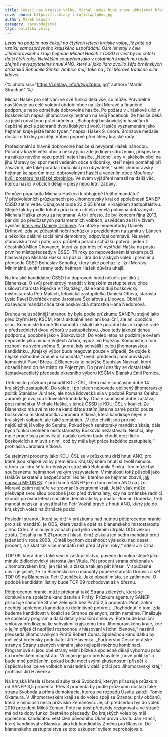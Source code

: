 ```yaml
---
title: Čekají nás krajské volby. Michal Hašek bude znovu obhajovat křeslo hejtmana
cover-photo: https://i.ohlasy.info/i/twp2p6m.jpg
author: Marek Osouch
category: zpravodajství
tags: politika volby
---
```


*Letos na podzim nás čekají po čtyřech letech krajské volby, již páté od vzniku samosprávného krajského uspořádání. Osm let stojí v čele Jihomoravského kraje hejtman Michal Hašek z ČSSD a vést by ho chtěl i další čtyři roky. Největším soupeřem jako v ostatních krajích mu bude zřejmě nevyzpytatelné hnutí ANO, které si jako lídra zvolilo šéfa brněnských strážníků Bohumila Šimka. Ambice mají také na jižní Moravě tradičně silní lidovci.*

{% photo src="https://i.ohlasy.info/i/twp2p6m.jpg" author="Martin Strachoň" %}

Michal Hašek pro setrvání ve své funkci dělá vše, co může. Pravidelně navštěvuje po celé volební období obce na jižní Moravě a finančně podporuje nebo odměňuje dobrovolné hasiče. Po požáru v Jiráskově ulici v Boskovicích napsal jihomoravský hejtman na svůj Facebook, že hasiče čeká za jejich odvážnou práci odměna. „Blahopřeji boskovickým hasičům k úspěšné akci a záchraně dvou lidských životů. Hasiče vyznamenám jako hejtman kraje ještě tento týden,“ napsal Hašek 9. února. Bronzové medaile dostali o tři dny později. Vůbec poprvé před členy krajské rady.

Profesionální a hlavně dobrovolné hasiče si nevybral Hašek náhodou. Působí v každé větší obci a někdy jsou zde jediným sdružením, příspěvkem na nákup nového vozu potěší nejen hasiče. „Nechci, aby v jakékoliv obci na jihu Moravy byl spor mezi vedením obce a dobráky, kteří nejen pomáhají při zásazích, ale také pořádají řadu akcí pro obyvatele,“ sdělil jihomoravský hejtman [ke sporům mezi dobrovolnými hasiči a vedením obce Mouřínov kvůli prostoru hasičské zbrojnice](http://brno.idnes.cz/starosta-mourinova-chce-vystehovat-hasice-f27-/brno-zpravy.aspx?c=A160205_2223610_brno-zpravy_zde). Ve svém vyjádření narazil na další věc, kterou hasiči v obcích dělají – plesy nebo letní zábavy. 

Pomůže popularita Michalu Haškovi k obhajobě třetího mandátu? V předvolebních průzkumech pro Jihomoravský kraj od společnosti SANEP ČSSD zatím vede. Obhajovat bude 23 z 65 křesel v krajském zastupitelstvu. Stejně tak by podle tohoto průzkumu chtěla necelá polovina dotázaných Michala Haška znovu za hejtmana. A to i přesto, že byl koncem října 2013, pár dní po předčasných parlamentních volbách, usvědčen ze lži v živém vysílání [Interview Daniely Drtinové](http://www.ceskatelevize.cz/porady/10095426857-interview-ct24/213411058041029). Na otázky moderátorky Daniely Drtinové, zda se zúčastnil noční schůzky s prezidentem na zámku v Lánech s několika dalšími sociálními demokraty, odpovídal odmítavě. Na svém stanovisku trval i poté, co v průběhu pořadu schůzku potvrdil jeden z účastníků Milan Chovanec, který za pár měsíců vystřídal Haška na postu prvního místopředsedy v ČSSD. Tři roky po  nepovedeném lánském puči hlasoval pro Michala Haška na pozici lídra do krajských voleb i  premiér a předseda ČSSD Bohuslav Sobotka, který také pochází z jižní Moravy. Minimálně uvnitř strany tedy hejtman Hašek důvěru uhájil.

Na krajské kandidátce ČSSD ho doprovodí hned několik politiků z Blanenska. O svůj premiérový mandát v krajském zastupitelstvu chce usilovat starosta Ráječka Vít Rajtšlégr, dále kandidují boskovický místostarosta Petr Malach, letovická zastupitelka Daniela Ottová, starosta Lysic Pavel Dvořáček nebo Jaroslava Školařová z Lipovce. Obhájit dosavadní mandát chce také boskovická starostka Hana Nedomová.

Druhou nejúspěšnější stranou by byla podle průzkumu SANEPu stejně jako před čtyřmi lety KSČM, která aktuálně není ani koaliční, ale ani opoziční silou. Komunisté kromě 16 mandátů získali také poradní hlas v krajské radě a předsednictví dvou výborů v zastupitelstvu. Jsou tedy jakousi tichou podporou, podobně jako v Boskovicích. Do voleb letos na podzim je ovšem nepovede jako minule Vojtěch Adam, nýbrž Ivo Pojezný. Komunisté o tom rozhodli na svém sněmu 6. února, kdy schválili i celou jihomoravskou kandidátku. „Krajský výbor bude reagovat pouze v případě, že dojde k nějaké rozhodné změně u kandidáta,“ uvedl předseda jihomoravských komunistů Pavel Březa. Z Blanenska je nejvýše Stanislav Navrkal, který obsadil hned druhé místo za Pojezným. Do první desítky se dostal také šestadvacetiletý předseda okresního výboru KSČM v Blansku Emil Pernica.

Třetí místo průzkum přisoudil KDU-ČSL, která má v současné době 14 krajských zastupitelů. Do voleb ji po letech nepovede oblíbený jihomoravský politik Stanislav Juránek, ale nová lidovecká síla v podobě Romana Celého. Juránek je dvojkou lidovecké kandidátky. Oba v současné době zastávají post náměstka Michala Haška, s jehož ČSSD je KDU-ČSL v koalici. Za Blanensko má své místo na kandidátce zatím jisté na osmé pozici pouze boskovická místostarostka Jaromíra Vítková, která kandiduje nejen v krajských volbách, ale také senátních. „V této chvíli jsou pro mě nejdůležitější volby do Senátu. Pokud bych senátorský mandát získala, dále bych funkci uvolněné místostarostky Boskovic nezastávala. Nechci, aby moje práce byla polovičatá, nadále ovšem budu chodit mezi lidi v Boskovicích a mluvit s nimi, což by měla být práce každého zastupitele,“ prohlásila Jaromíra Vítková.

Se stejnými procenty jako KDU-ČSL se v průzkumu drží hnutí ANO, pro které jsou krajské volby premiérou. Krajský sněm hnutí si zvolil minulou středu za lídra šéfa brněnských strážníků Bohumila Šimka. Ten může být současnému hejtmanovi velkým vyzyvatelem. V minulosti totiž působil jako Haškův sekretář a bezpečnostní ředitel, kterého se hejtman zbavil, [jak napsala MF DNES](http://brno.idnes.cz/bohumil-spacek-kandidat-ano-do-voleb-db5-/brno-zpravy.aspx?c=A160130_2222265_brno-zpravy_tr). Z průzkumů SANEP je na tom ovšem ANO na jižní Moravě zatím nejhůře ve srovnání s ostatními kraji. Ještě však může překvapit svou silou podobně jako před dvěma lety, kdy na brněnské radnici skončil po osmi letech sociálně demokratický primátor Roman Onderka, třetí mandát nezískal a vystřídal ho Petr Vokřál právě z hnutí ANO, který jde do krajských voleb na čtrnácté pozici.

Poslední stranou, která se drží v průzkumu nad nutnou pětiprocentní hranicí pro zisk mandátů, je ODS, která vsadila opět na blanenského místostarostu Jiřího Crhu. V minulých volbách pod jeho vedením utrpěla ODS velkou ztrátu. Dosáhla na 9,21 procent hlasů, čímž získala jen sedm mandátů proti jedenácti v roce 2008. „Chtěli bychom dosáhnout výsledku nad deset procent, a získat tak více mandátů než před čtyřmi roky,“ sdělil Jiří Crha. 

TOP 09, která dnes také sedí v zastupitelstvu, povede do voleb stejně jako minule židlochovický starosta Jan Vitula. Pět procent strana překonala v Jihomoravském kraji jen těsně, a získala tak jen pět křesel. V současné chvíli je jasné, že za Blanensko se o mandáty popere starosta Drnovic a šéf TOP 09 na Blanensku Petr Ducháček. Jaké obsadí místo, se zatím neví. O podobě kandidátní listiny bude TOP 09 rozhodovat až v březnu.

Pětiprocentní hranici může překonat také Strana zelených, která se domluvila na společné kandidatuře s Piráty. Průzkum agentury SANEP přisuzuje samotné Straně zelených bez Pirátů 2,5 procenta. Piráti zatím nechtějí společnou kandidaturu definitivně potvrdit. „Rozhodnutí o tom, zda budeme kandidovat v koalici se Stranou zelených, zatím nemáme. Finalizuje se společný program a další detaily koaliční smlouvy. Poté bude koaliční smlouva předložena ke schválení krajskému fóru Jihomoravského kraje, kde o jejím přijetí či nepřijetí rozhodnou v hlasování všichni členové,“ nastínil předseda jihomoravských Pirátů Róbert Čuma. Společnou kandidátku by měl vést brněnský podnikatel Jiří Hlavenka. „Partnerství České pirátské strany a Strany zelených vnímám jako nejlepší možnou kombinaci. Programově si jsou obě strany velmi blízké a společně dělají výbornou práci na brněnském magistrátu. Vnímám je jako představitele „nové politiky“ a bude mně potěšením, pokud budu moci svými zkušenostmi přispět k úspěchu koalice ve volbách a následně v další práci pro Jihomoravský kraj,“ prohlásil Jiří Hlavenka.

Na krajská křesla si brousí zuby také Svobodní, kterým přisuzuje průzkum od SANEP 3,5 procenta. Přes 3 procenta by podle průzkumu dostala také strana Svoboda a přímá demokracie, kterou po rozpadu Úsvitu založil Tomio Okamura. V Jihomoravském kraji se do voleb spojí se Stranou práv občanů, která v minulosti nesla přízvisko Zemanovci. Jejich předsedou byl do voleb 2010 prezident Miloš Zeman. Poté na post předsedy rezignoval a ve straně má od té doby funkci čestného předsedy. Do krajských voleb by měl společnou kandidátku vést člen původního Okamurova Úsvitu Jan Hrnčíř, který kandidoval v Blansku jako lídr kandidátky Změna pro Blansko. Do blanenského zastupitelstva se toto uskupení ovšem neprobojovalo.
